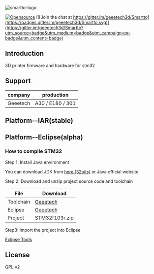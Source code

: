 ![smartto-logo](https://raw.githubusercontent.com/geeetech3d/smartto/master/docs/assets/smartto-logo.png)

[![Opensource](https://img.shields.io/badge/Opensource%20by-Geeetech3D-blue.svg)](https://www.geeetech.com/)
[![Join the chat at https://gitter.im/geeetech3d/Smartto](https://badges.gitter.im/geeetech3d/Smartto.svg)](https://gitter.im/geeetech3d/Smartto?utm_source=badge&utm_medium=badge&utm_campaign=pr-badge&utm_content=badge)


## Introduction
3D printer firmware and hardware for stm32

## Support
company | production
--- | ---
Geeetech | A30 / E180 / 301

## Platform--IAR(stable)

## Platform--Eclipse(alpha)

### How to compile STM32
Step 1: Install Java environment

You can download JDK from [here (32bits)](http://www.geeetech.com/OpenSource/eclipse/chromeinstall-8u171.exe) or Java official website

Step 2: Download and unzip project source code and toolchain

File | Download
--- | ---
Toolchain | [Geeetech](http://www.geeetech.com/OpenSource/eclipse/arm-none-eabi-gcc-8.1.0-180502-win32.7z)
Eclipse | [Geeetech](http://www.geeetech.com/OpenSource/eclipse/gnumcueclipse4.3.2-oxygen-win32x86.zip)
Project | STM32f103r.zip

Step3: Import the project into Eclipse

[Eclipse Tools](http://www.geeetech.com/OpenSource/)

## License
GPL v2
